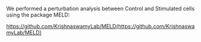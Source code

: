We performed a perturbation analysis between Control and Stimulated cells using the package MELD:

https://github.com/KrishnaswamyLab/MELD(https://github.com/KrishnaswamyLab/MELD)
